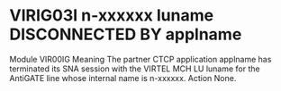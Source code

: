 # VIRIG03I n-xxxxxx luname DISCONNECTED BY applname
Module
    VIR00IG
Meaning
    The partner CTCP application applname has terminated its SNA session with the VIRTEL MCH LU luname for the AntiGATE line whose internal name is n-xxxxxx.
Action
    None.
